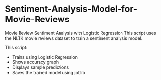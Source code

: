 # Sentiment-Analysis-Model-for-Movie-Reviews
Movie Review Sentiment Analysis with Logistic Regression
This script uses the NLTK movie reviews dataset to train a sentiment analysis model.

This script:
- Trains using Logistic Regression
- Shows accuracy graph
- Displays sample predictions
- Saves the trained model using joblib
